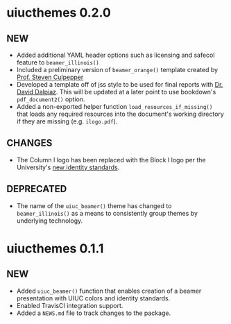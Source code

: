 # uiucthemes 0.2.0

## NEW

- Added additional YAML header options such as licensing and safecol feature 
  to `beamer_illinois()`
- Included a preliminary version of `beamer_orange()` template created by
  [Prof. Steven Culpepper](https://stat.illinois.edu/directory/profile/sculpepp)
- Developed a template off of jss style to be used for final reports with
  [Dr. David Dalpiaz](https://daviddalpiaz.com/). This will be updated at a
  later point to use bookdown's `pdf_document2()` option.
- Added a non-exported helper function `load_resources_if_missing()` that
  loads any required resources into the document's working directory if they 
  are missing (e.g. `ilogo.pdf`).

## CHANGES

- The Column I logo has been replaced with the Block I logo per the 
  University's [new identity standards](http://brand.illinois.edu/).

## DEPRECATED

- The name of the `uiuc_beamer()` theme has changed to `beamer_illinois()` as 
  a means to consistently group themes by underlying technology.

# uiucthemes 0.1.1

## NEW 

- Added `uiuc_beamer()` function that enables creation of a beamer presentation
  with UIUC colors and identity standards.
- Enabled TravisCI integration support.
- Added a `NEWS.md` file to track changes to the package.

